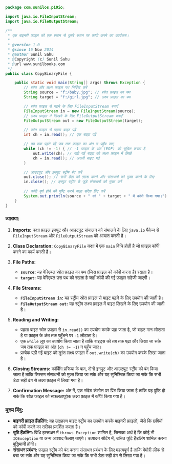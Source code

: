 ```java
package com.sunilos.p10io;

import java.io.FileInputStream;
import java.io.FileOutputStream;

/**
 * एक बाइनरी फ़ाइल को एक स्थान से दूसरे स्थान पर कॉपी करने का कार्यक्रम।
 * 
 * @version 1.0
 * @since 16 Nov 2014
 * @author Sunil Sahu
 * @Copyright (c) Sunil Sahu
 * @url www.sunilbooks.com
 */
public class CopyBinaryFile {

    public static void main(String[] args) throws Exception {
        // स्रोत और लक्ष्य फ़ाइल पथ निर्दिष्ट करें
        String source = "f:/baby.jpg"; // स्रोत फ़ाइल का पथ
        String target = "f:/girl.jpg"; // लक्ष्य फ़ाइल का पथ

        // स्रोत फ़ाइल से पढ़ने के लिए FileInputStream बनाएँ
        FileInputStream in = new FileInputStream(source);
        // लक्ष्य फ़ाइल में लिखने के लिए FileOutputStream बनाएँ
        FileOutputStream out = new FileOutputStream(target);

        // स्रोत फ़ाइल से पहला बाइट पढ़ें
        int ch = in.read(); // एक बाइट पढ़ें

        // तब तक पढ़ते रहें जब तक फ़ाइल का अंत न पहुँच जाए
        while (ch != -1) { // -1 फ़ाइल के अंत (EOF) को सूचित करता है
            out.write(ch); // पढ़ी गई बाइट को लक्ष्य फ़ाइल में लिखें
            ch = in.read(); // अगली बाइट पढ़ें
        }

        // आउटपुट और इनपुट स्ट्रीम बंद करें
        out.close(); // सभी डेटा को फ़्लश करने और संसाधनों को मुक्त करने के लिए
        in.close(); // इनपुट स्ट्रीम से जुड़े संसाधनों को मुक्त करें
        
        // कॉपी पूर्ण होने की पुष्टि करने वाला संदेश प्रिंट करें
        System.out.println(source + " को " + target + " में कॉपी किया गया।");
    }
}
```

### व्याख्या:

1. **Imports:** कक्षा फ़ाइल इनपुट और आउटपुट संचालन को संभालने के लिए `java.io` पैकेज से `FileInputStream` और `FileOutputStream` को आयात करती है।

2. **Class Declaration:** `CopyBinaryFile` कक्षा में एक `main` विधि होती है जो फ़ाइल कॉपी करने का कार्य करती है।

3. **File Paths:**
   - **`source`:** यह वेरिएबल स्रोत फ़ाइल का पथ (जिस फ़ाइल को कॉपी करना है) रखता है।
   - **`target`:** यह वेरिएबल उस पथ को रखता है जहाँ कॉपी की गई फ़ाइल सहेजी जाएगी।

4. **File Streams:**
   - **`FileInputStream in`:** यह स्ट्रीम स्रोत फ़ाइल से बाइट पढ़ने के लिए उपयोग की जाती है।
   - **`FileOutputStream out`:** यह स्ट्रीम लक्ष्य फ़ाइल में बाइट लिखने के लिए उपयोग की जाती है।

5. **Reading and Writing:**
   - पहला बाइट स्रोत फ़ाइल से `in.read()` का उपयोग करके पढ़ा जाता है, जो बाइट मान लौटाता है या फ़ाइल के अंत तक पहुँचने पर `-1` लौटाता है।
   - एक `while` लूप का उपयोग किया जाता है ताकि बाइट्स को तब तक पढ़ा और लिखा जा सके जब तक फ़ाइल का अंत (`ch != -1`) न पहुँच जाए।
   - प्रत्येक पढ़ी गई बाइट को तुरंत लक्ष्य फ़ाइल में `out.write(ch)` का उपयोग करके लिखा जाता है।

6. **Closing Streams:** कॉपीिंग प्रक्रिया के बाद, दोनों इनपुट और आउटपुट स्ट्रीम को बंद किया जाता है ताकि सिस्टम संसाधनों को मुक्त किया जा सके और यह सुनिश्चित किया जा सके कि सभी डेटा सही ढंग से लक्ष्य फ़ाइल में लिखा गया है।

7. **Confirmation Message:** अंत में, एक संदेश कंसोल पर प्रिंट किया जाता है ताकि यह पुष्टि हो सके कि स्रोत फ़ाइल को सफलतापूर्वक लक्ष्य फ़ाइल में कॉपी किया गया है।

### मुख्य बिंदु:
- **बाइनरी फ़ाइल हैंडलिंग:** यह उदाहरण बाइट स्ट्रीम का उपयोग करके बाइनरी फ़ाइलों, जैसे कि छवियों को कॉपी करने का तरीका प्रदर्शित करता है।
- **त्रुटि हैंडलिंग:** विधि हस्ताक्षर में `throws Exception` शामिल है, जिसका अर्थ है कि कोई भी `IOException` या अन्य अपवाद फैलाए जाएंगे। उत्पादन सेटिंग में, उचित त्रुटि हैंडलिंग शामिल करना बुद्धिमानी होगी।
- **संसाधन प्रबंधन:** फ़ाइल स्ट्रीम को बंद करना संसाधन प्रबंधन के लिए महत्वपूर्ण है ताकि मेमोरी लीक से बचा जा सके और यह सुनिश्चित किया जा सके कि सभी डेटा सही ढंग से लिखा गया है।

